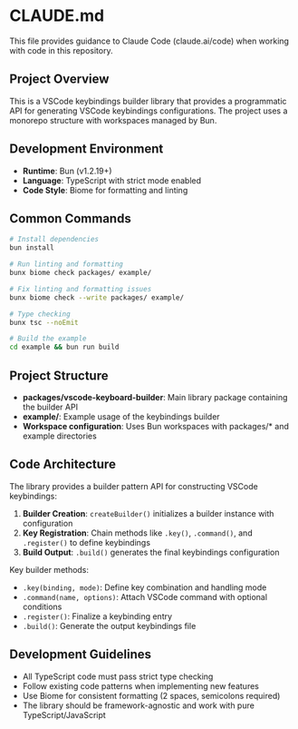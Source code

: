 # CLAUDE.md

This file provides guidance to Claude Code (claude.ai/code) when working with code in this repository.

## Project Overview

This is a VSCode keybindings builder library that provides a programmatic API for generating VSCode keybindings configurations. The project uses a monorepo structure with workspaces managed by Bun.

## Development Environment

- **Runtime**: Bun (v1.2.19+)
- **Language**: TypeScript with strict mode enabled
- **Code Style**: Biome for formatting and linting

## Common Commands

```bash
# Install dependencies
bun install

# Run linting and formatting
bunx biome check packages/ example/

# Fix linting and formatting issues
bunx biome check --write packages/ example/

# Type checking
bunx tsc --noEmit

# Build the example
cd example && bun run build
```

## Project Structure

- **packages/vscode-keyboard-builder**: Main library package containing the builder API
- **example/**: Example usage of the keybindings builder
- **Workspace configuration**: Uses Bun workspaces with packages/* and example directories

## Code Architecture

The library provides a builder pattern API for constructing VSCode keybindings:

1. **Builder Creation**: `createBuilder()` initializes a builder instance with configuration
2. **Key Registration**: Chain methods like `.key()`, `.command()`, and `.register()` to define keybindings
3. **Build Output**: `.build()` generates the final keybindings configuration

Key builder methods:
- `.key(binding, mode)`: Define key combination and handling mode
- `.command(name, options)`: Attach VSCode command with optional conditions
- `.register()`: Finalize a keybinding entry
- `.build()`: Generate the output keybindings file

## Development Guidelines

- All TypeScript code must pass strict type checking
- Follow existing code patterns when implementing new features
- Use Biome for consistent formatting (2 spaces, semicolons required)
- The library should be framework-agnostic and work with pure TypeScript/JavaScript